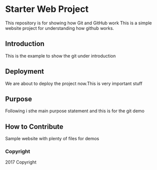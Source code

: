 # Starter Web Project

This repository is for showing how Git and GitHub work
This is a simple website project for understanding how github works.

## Introduction

This is the example to show the git under introduction 

## Deployment

We are about to deploy the project now.This is very important stuff

## Purpose

Following i sthe main purpose statement and this is for the git demo
## How to Contribute

Sample website with plenty of files for demos

### Copyright
2017 Copyright